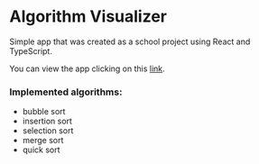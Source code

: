 # Algorithm Visualizer

Simple app that was created as a school project using React and TypeScript.

You can view the app clicking on this [link](http://ciza99.github.io/AlgorithmVisualizer).

### Implemented algorithms:

* bubble sort
* insertion sort
* selection sort
* merge sort
* quick sort
